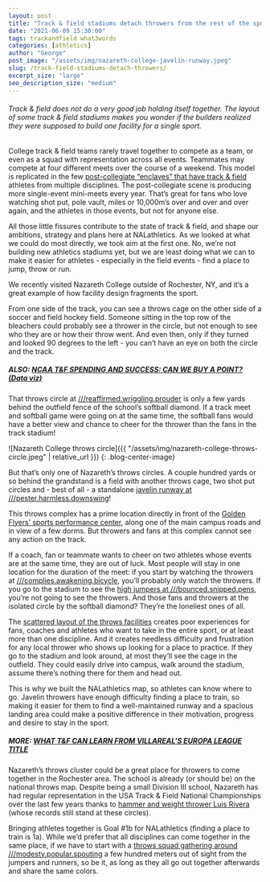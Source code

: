 ```yaml
---
layout: post
title: "Track & field stadiums detach throwers from the rest of the sport"
date: "2021-06-09 15:30:00"
tags: trackandfield what3words
categories: [athletics]
author: "George"
post_image: "/assets/img/nazareth-college-javelin-runway.jpeg"
slug: /track-field-stadiums-detach-throwers/
excerpt_size: "large"
seo_description_size: "medium"
---
```


<h6>Track & field does not do a very good job holding itself together. The layout of some track & field stadiums makes you wonder if the builders realized they were supposed to build one facility for a single sport.</h6>

College track & field teams rarely travel together to compete as a team, or even as a squad with representation across all events. Teammates may compete at four different meets over the course of a weekend. This model is replicated in the few [post-collegiate “enclaves” that have track & field](https://nalathletics.com/blog/2021/06/04/track-and-field-tennis-no-media-no-money) athletes from multiple disciplines. The post-collegiate scene is producing more single-event mini-meets every year. That’s great for fans who love watching shot put, pole vault, miles or 10,000m’s over and over and over again, and the athletes in those events, but not for anyone else.

All those little fissures contribute to the state of track & field, and shape our ambitions, strategy and plans here at NALathletics. As we looked at what we could do most directly, we took aim at the first one. No, we’re not building new athletics stadiums yet, but we are least doing what we can to make it easier for athletes - especially in the field events - find a place to jump, throw or run.

We recently visited Nazareth College outside of Rochester, NY, and it’s a great example of how facility design fragments the sport.

From one side of the track, you can see a throws cage on the other side of a soccer and field hockey field. Someone sitting in the top row of the bleachers could probably see a thrower in the circle, but not enough to see who they are or how their throw went. And even then, only if they turned and looked 90 degrees to the left - you can’t have an eye on both the circle and the track.

##### ALSO: [NCAA T&F SPENDING AND SUCCESS: CAN WE BUY A POINT? (Data viz)](https://nalathletics.com/blog/2021/01/05/ncaa-track-and-field-spending-results)

That throws circle at [///reaffirmed.wriggling.prouder](https://nalathletics.com/map/stadium/nazareth-college) is only a few yards behind the outfield fence of the school’s softball diamond. If a track meet and softball game were going on at the same time, the softball fans would have a better view and chance to cheer for the thrower than the fans in the track stadium!

![Nazareth College throws circle]({{ "/assets/img/nazareth-college-throws-circle.jpeg" | relative_url }})
{: .blog-center-image}

But that’s only one of Nazareth’s throws circles. A couple hundred yards or so behind the grandstand is a field with another throws cage, two shot put circles and - best of all - a standalone [javelin runway at ///pester.harmless.downswing](https://what3words.com/pester.harmless.downswing)!

This throws complex has a prime location directly in front of the [Golden Flyers’ sports performance center](https://nazathletics.com/sports/mens-track-and-field), along one of the main campus roads and in view of a few dorms. But throwers and fans at this complex cannot see any action on the track.

If a coach, fan or teammate wants to cheer on two athletes whose events are at the same time, they are out of luck. Most people will stay in one location for the duration of the meet: if you start by watching the throwers at [///complies.awakening.bicycle](https://what3words.com/complies.awakening.bicycle), you’ll probably only watch the throwers. If you go to the stadium to see the [high jumpers at ///bounced.snipped.pens](https://nalathletics.com/map/stadium/nazareth-college), you’re not going to see the throwers. And those fans and throwers at the isolated circle by the softball diamond? They’re the loneliest ones of all.

The [scattered layout of the throws facilities](https://nalathletics.com/blog/2021/04/27/3-words-know-where-track-meets) creates poor experiences for fans, coaches and athletes who want to take in the entire sport, or at least more than one discipline. And it creates needless difficulty and frustration for any local thrower who shows up looking for a place to practice. If they go to the stadium and look around, at most they’ll see the cage in the outfield. They could easily drive into campus, walk around the stadium, assume there’s nothing there for them and head out.

This is why we built the NALathletics map, so athletes can know where to go. Javelin throwers have enough difficulty finding a place to train, so making it easier for them to find a well-maintained runway and a spacious landing area could make a positive difference in their motivation, progress and desire to stay in the sport.

##### MORE: [WHAT T&F CAN LEARN FROM VILLAREAL'S EUROPA LEAGUE TITLE](https://nalathletics.com/blog/2021/05/27/track-and-field-lessons-learned-villareal-europa-league)

Nazareth’s throws cluster could be a great place for throwers to come together in the Rochester area. The school is already (or should be) on the national throws map. Despite being a small Division III school, Nazareth has had regular representation in the USA Track & Field National Championships over the last few years thanks to [hammer and weight thrower Luis Rivera](https://www.instagram.com/luis4real/) (whose records still stand at these circles).

Bringing athletes together is Goal #1b for NALathletics (finding a place to train is 1a). While we’d prefer that all disciplines can come together in the same place, if we have to start with a [throws squad gathering around ///modesty.popular.spouting](https://what3words.com/modesty.popular.spouting) a few hundred meters out of sight from the jumpers and runners, so be it, as long as they all go out together afterwards and share the same colors.
